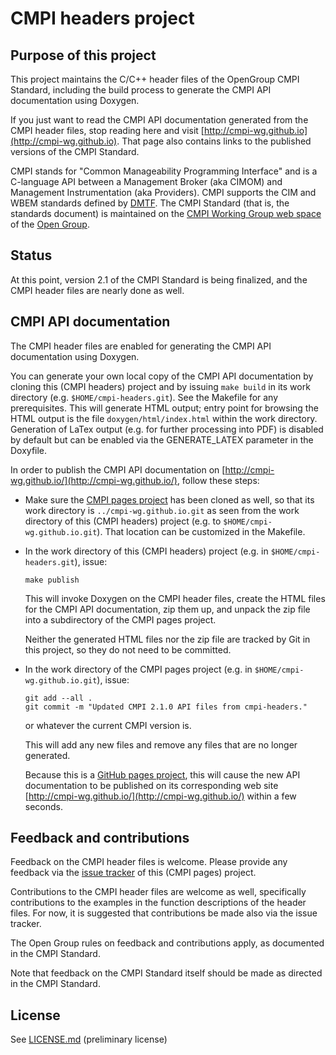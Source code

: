 CMPI headers project
====================

Purpose of this project
-----------------------

This project maintains the C/C++ header files of the OpenGroup CMPI Standard,
including the build process to generate the CMPI API documentation using
Doxygen.

If you just want to read the CMPI API documentation generated from the CMPI
header files, stop reading here and visit
[http://cmpi-wg.github.io](http://cmpi-wg.github.io).
That page also contains links to the published versions of the CMPI Standard.

CMPI stands for "Common Manageability Programming Interface" and is a C-language
API between a Management Broker (aka CIMOM) and Management Instrumentation (aka
Providers). CMPI supports the CIM and WBEM standards defined by
[DMTF](http://www.dmtf.org).
The CMPI Standard (that is, the standards document) is maintained on the
[CMPI Working Group web space](https://wiki.opengroup.org/councils-wiki/doku.php?id=forums:enterprise_management:cmpi:start)
of the [Open Group](http://www.opengroup.org/).

Status
------

At this point, version 2.1 of the CMPI Standard is being finalized, and the
CMPI header files are nearly done as well.


CMPI API documentation
----------------------

The CMPI header files are enabled for generating the CMPI API documentation
using Doxygen.

You can generate your own local copy of the CMPI API documentation by cloning
this (CMPI headers) project and by issuing `make build` in its work directory
(e.g. `$HOME/cmpi-headers.git`).
See the Makefile for any prerequisites. This will generate HTML output; entry
point for browsing the HTML output is the file `doxygen/html/index.html` within
the work directory.
Generation of LaTex output (e.g. for further processing into PDF) is disabled
by default but can be enabled via the GENERATE_LATEX parameter in the Doxyfile.

In order to publish the CMPI API documentation on
[http://cmpi-wg.github.io/](http://cmpi-wg.github.io/), follow these steps:

* Make sure the
  [CMPI pages project](https://github.com/cmpi-wg/cmpi-wg.github.io)
  has been cloned as well, so that its work directory is
  `../cmpi-wg.github.io.git` as seen from the work directory of this
  (CMPI headers) project (e.g. to `$HOME/cmpi-wg.github.io.git`).
  That location can be customized in the Makefile.

* In the work directory of this (CMPI headers) project
  (e.g. in `$HOME/cmpi-headers.git`), issue:

      make publish

  This will invoke Doxygen on the CMPI header files, create the HTML files
  for the CMPI API documentation, zip them up, and unpack the zip file
  into a subdirectory of the CMPI pages project.

  Neither the generated HTML files nor the zip file are tracked by Git in this
  project, so they do not need to be committed.

* In the work directory of the CMPI pages project
  (e.g. in `$HOME/cmpi-wg.github.io.git`), issue:

      git add --all .
      git commit -m "Updated CMPI 2.1.0 API files from cmpi-headers."

  or whatever the current CMPI version is.

  This will add any new files and remove any files that are no longer generated.

  Because this is a [GitHub pages project](https://pages.github.com),
  this will cause the new API documentation to be published on its corresponding
  web site [http://cmpi-wg.github.io/](http://cmpi-wg.github.io/) within a few
  seconds.


Feedback and contributions
--------------------------

Feedback on the CMPI header files is welcome. Please provide any feedback via
the [issue tracker](https://github.com/cmpi-wg/cmpi-headers/issues) of this
(CMPI pages) project.

Contributions to the CMPI header files are welcome as well, specifically
contributions to the examples in the function descriptions of the header files.
For now, it is suggested that contributions be made also via the issue tracker.

The Open Group rules on feedback and contributions apply, as documented in the
CMPI Standard.

Note that feedback on the CMPI Standard itself should be made as directed in
the CMPI Standard.

License
-------

See [LICENSE.md](LICENSE.md) (preliminary license)
